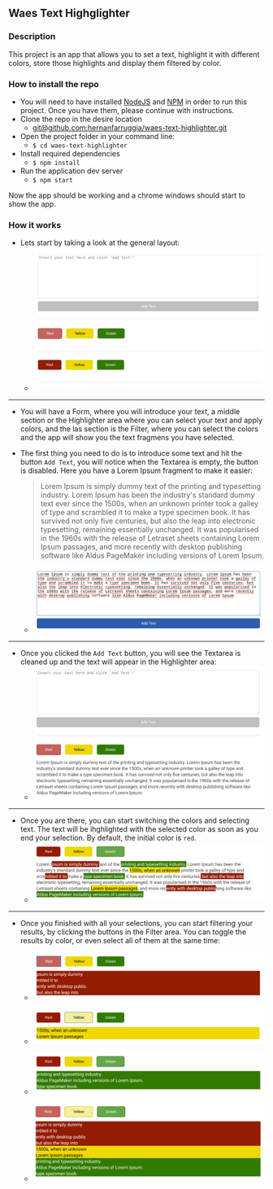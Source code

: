 ## Waes Text Highglighter

### Description

This project is an app that allows you to set a text, highlight it with different colors, store those highlights and display them filtered by color.

### How to install the repo

- You will need to have installed [NodeJS](https://nodejs.org/es/download/) and [NPM](https://www.npmjs.com/get-npm) in order to run this project. Once you have them, please continue with instructions.
- Clone the repo in the desire location
    - [git@github.com:hernanfarruggia/waes-text-highlighter.git](git@github.com:hernanfarruggia/waes-text-highlighter.git)
- Open the project folder in your command line:
    - `$ cd waes-text-highlighter`
- Install required dependencies
    - `$ npm install`
- Run the application dev server
    - `$ npm start`

Now the app should be working and a chrome windows should start to show the app.

### How it works

- Lets start by taking a look at the general layout:
    - ![General Layout](https://github.com/hernanfarruggia/waes-text-highlighter/blob/master/extras/1.png)
- - -
- You will have a Form, where you will introduce your text, a middle section or the Highlighter area where you can select your text and apply colors, and the las section is the Filter, where you can select the colors and the app will show you the text fragmens you have selected.

- The first thing you need to do is to introduce some text and hit the button `Add Text`, you will notice when the Textarea is empty, the button is disabled. Here you have a Lorem Ipsum fragment to make it easier:
    > Lorem Ipsum is simply dummy text of the printing and typesetting industry. Lorem Ipsum has been the industry's standard dummy text ever since the 1500s, when an unknown printer took a galley of type and scrambled it to make a type specimen book. It has survived not only five centuries, but also the leap into electronic typesetting, remaining essentially unchanged. It was popularised in the 1960s with the release of Letraset sheets containing Lorem Ipsum passages, and more recently with desktop publishing software like Aldus PageMaker including versions of Lorem Ipsum.

    - ![Form with text](https://github.com/hernanfarruggia/waes-text-highlighter/blob/master/extras/2.png)
    
- - -

- Once you clicked the `Add Text` button, you will see the Textarea is cleaned up and the text will appear in the Highlighter area:
    - ![Highlighter area with text](https://github.com/hernanfarruggia/waes-text-highlighter/blob/master/extras/3.png)

- - - 

- Once you are there, you can start switching the colors and selecting text. The text will be ihghlighted with the selected color as soon as you end your selection. By default, the initial color is `red`.
    - ![Selected text](https://github.com/hernanfarruggia/waes-text-highlighter/blob/master/extras/4.png)

- - -

- Once you finished with all your selections, you can start filtering your results, by clicking the buttons in the Filter area. You can toggle the results by color, or even select all of them at the same time:
    - ![Ony red results](https://github.com/hernanfarruggia/waes-text-highlighter/blob/master/extras/5.png)

    - ![Ony yellow results](https://github.com/hernanfarruggia/waes-text-highlighter/blob/master/extras/6.png)

    - ![Ony green results](https://github.com/hernanfarruggia/waes-text-highlighter/blob/master/extras/7.png)

    - ![All results](https://github.com/hernanfarruggia/waes-text-highlighter/blob/master/extras/8.png)
